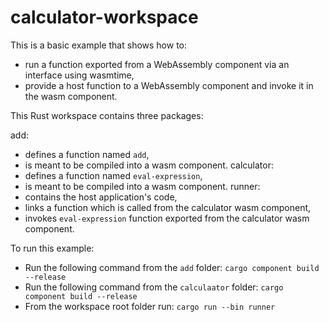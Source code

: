 # calculator-workspace

This is a basic example that shows how to:

-   run a function exported from a WebAssembly component via an interface using wasmtime,
-   provide a host function to a WebAssembly component and invoke it in the wasm component.

This Rust workspace contains three packages:

add:

-   defines a function named `add`,
-   is meant to be compiled into a wasm component.
    calculator:
-   defines a function named `eval-expression`,
-   is meant to be compiled into a wasm component.
    runner:
-   contains the host application's code,
-   links a function which is called from the calculator wasm component,
-   invokes `eval-expression` function exported from the calculator wasm component.

To run this example:

-   Run the following command from the `add` folder:
    `cargo component build --release`
-   Run the following command from the `calculaator` folder:
    `cargo component build --release`
-   From the workspace root folder run:
    `cargo run --bin runner`
